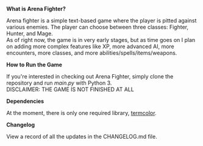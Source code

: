 **What is Arena Fighter?**

Arena fighter is a simple text-based game where the player is pitted against various enemies.
The player can choose between three classes: Fighter, Hunter, and Mage.  
As of right now, the game is in very early stages, but as time goes on I plan on adding more complex features like
XP, more advanced AI, more encounters, more classes, and more abilities/spells/items/weapons.

**How to Run the Game**

If you're interested in checking out Arena Fighter, simply clone the repository and run *main.py* with Python 3.  
DISCLAIMER: THE GAME IS NOT FINISHED AT ALL

**Dependencies**

At the moment, there is only one required library, <a href="https://pypi.org/project/termcolor/">termcolor</a>.

**Changelog**

View a record of all the updates in the CHANGELOG.md file.